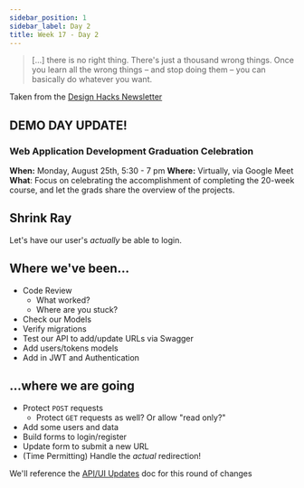 ```yaml
---
sidebar_position: 1
sidebar_label: Day 2
title: Week 17 - Day 2
---
```


<!-- markdownlint-disable no-trailing-punctuation -->

> [...] there is no right thing. There's just a thousand wrong things. Once you learn all the wrong things – and stop doing them – you can basically do whatever you want.

Taken from the [Design Hacks Newsletter](https://www.learnui.design/newsletter.html)

## DEMO DAY UPDATE!

### Web Application Development Graduation Celebration

**When:** Monday, August 25th, 5:30 - 7 pm
**Where:** Virtually, via Google Meet
**What**: Focus on celebrating the accomplishment of completing the 20-week course, and let the grads share the overview of the projects.

## Shrink Ray

Let's have our user's _actually_ be able to login.

## Where we've been...

- Code Review
  - What worked?
  - Where are you stuck?
- Check our Models
- Verify migrations
- Test our API to add/update URLs via Swagger
- Add users/tokens models
- Add in JWT and Authentication

## ...where we are going

- Protect `POST` requests
  - Protect `GET` requests as well? Or allow "read only?"
- Add some users and data
- Build forms to login/register
- Update form to submit a new URL
- (Time Permitting) Handle the _actual_ redirection!

We'll reference the [API/UI Updates](./API_UI_UPDATES.md) doc for this round of changes

